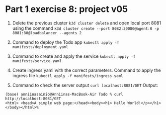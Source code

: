 # Part 1 exercise 8: project v05

1. Delete the previous cluster `k3d cluster delete` and open local port 8081 using the command
`k3d cluster create --port 8082:30080@agent:0 -p 8081:80@loadbalancer --agents 2`

2. Command to deploy the Todo app  `kubectl apply -f manifests/deployment.yaml` 

3. Command to create and apply the service  `kubectl apply -f manifests/service.yaml`

4. Create ingress yaml with the correct parameters. Command to apply the ingress file `kubectl apply -f manifests/ingress.yaml`

5. Command to check the server output  `curl localhost:8081/GET`
Output:
```
(base) anniinasainio@Anniinas-MacBook-Air Todo % curl http://localhost:8081/GET                                                 
<html> <head>A simple web page:</head><body><h1> Hello World!</p></h1></body></html>%                                                                                                                                       
```
